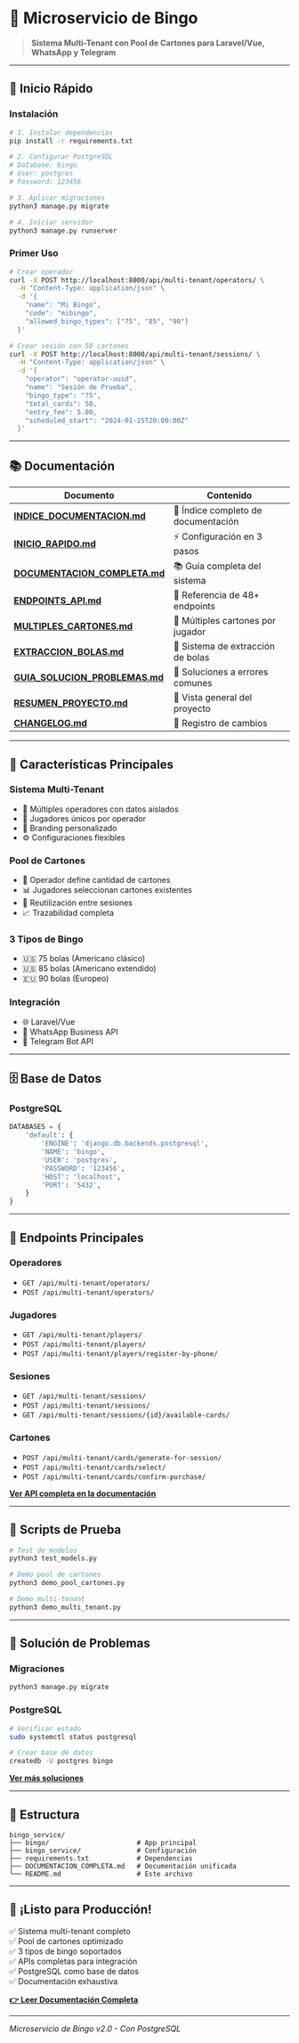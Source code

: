 # 🎲 Microservicio de Bingo

> **Sistema Multi-Tenant con Pool de Cartones para Laravel/Vue, WhatsApp y Telegram**

---

## 🚀 Inicio Rápido

### Instalación

```bash
# 1. Instalar dependencias
pip install -r requirements.txt

# 2. Configurar PostgreSQL
# Database: bingo
# User: postgres
# Password: 123456

# 3. Aplicar migraciones
python3 manage.py migrate

# 4. Iniciar servidor
python3 manage.py runserver
```

### Primer Uso

```bash
# Crear operador
curl -X POST http://localhost:8000/api/multi-tenant/operators/ \
  -H "Content-Type: application/json" \
  -d '{
    "name": "Mi Bingo",
    "code": "mibingo",
    "allowed_bingo_types": ["75", "85", "90"]
  }'

# Crear sesión con 50 cartones
curl -X POST http://localhost:8000/api/multi-tenant/sessions/ \
  -H "Content-Type: application/json" \
  -d '{
    "operator": "operator-uuid",
    "name": "Sesión de Prueba",
    "bingo_type": "75",
    "total_cards": 50,
    "entry_fee": 5.00,
    "scheduled_start": "2024-01-15T20:00:00Z"
  }'
```

---

## 📚 Documentación

| Documento | Contenido |
|-----------|-----------|
| **[INDICE_DOCUMENTACION.md](INDICE_DOCUMENTACION.md)** | 📑 Índice completo de documentación |
| **[INICIO_RAPIDO.md](INICIO_RAPIDO.md)** | ⚡ Configuración en 3 pasos |
| **[DOCUMENTACION_COMPLETA.md](DOCUMENTACION_COMPLETA.md)** | 📚 Guía completa del sistema |
| **[ENDPOINTS_API.md](ENDPOINTS_API.md)** | 📡 Referencia de 48+ endpoints |
| **[MULTIPLES_CARTONES.md](MULTIPLES_CARTONES.md)** | 🎲 Múltiples cartones por jugador |
| **[EXTRACCION_BOLAS.md](EXTRACCION_BOLAS.md)** | 🎯 Sistema de extracción de bolas |
| **[GUIA_SOLUCION_PROBLEMAS.md](GUIA_SOLUCION_PROBLEMAS.md)** | 🔧 Soluciones a errores comunes |
| **[RESUMEN_PROYECTO.md](RESUMEN_PROYECTO.md)** | 🎯 Vista general del proyecto |
| **[CHANGELOG.md](CHANGELOG.md)** | 📝 Registro de cambios |

---

## 🎯 Características Principales

### Sistema Multi-Tenant
- 🏢 Múltiples operadores con datos aislados
- 👥 Jugadores únicos por operador
- 🎨 Branding personalizado
- ⚙️ Configuraciones flexibles

### Pool de Cartones
- 🎲 Operador define cantidad de cartones
- 📊 Jugadores seleccionan cartones existentes
- 🔄 Reutilización entre sesiones
- 📈 Trazabilidad completa

### 3 Tipos de Bingo
- 🇺🇸 75 bolas (Americano clásico)
- 🇺🇸 85 bolas (Americano extendido)
- 🇪🇺 90 bolas (Europeo)

### Integración
- 🌐 Laravel/Vue
- 📱 WhatsApp Business API
- 📱 Telegram Bot API

---

## 🗄️ Base de Datos

### PostgreSQL

```python
DATABASES = {
    'default': {
        'ENGINE': 'django.db.backends.postgresql',
        'NAME': 'bingo',
        'USER': 'postgres',
        'PASSWORD': '123456',
        'HOST': 'localhost',
        'PORT': '5432',
    }
}
```

---

## 📡 Endpoints Principales

### Operadores
- `GET /api/multi-tenant/operators/`
- `POST /api/multi-tenant/operators/`

### Jugadores
- `GET /api/multi-tenant/players/`
- `POST /api/multi-tenant/players/`
- `POST /api/multi-tenant/players/register-by-phone/`

### Sesiones
- `GET /api/multi-tenant/sessions/`
- `POST /api/multi-tenant/sessions/`
- `GET /api/multi-tenant/sessions/{id}/available-cards/`

### Cartones
- `POST /api/multi-tenant/cards/generate-for-session/`
- `POST /api/multi-tenant/cards/select/`
- `POST /api/multi-tenant/cards/confirm-purchase/`

**[Ver API completa en la documentación](DOCUMENTACION_COMPLETA.md#-api-rest---endpoints)**

---

## 🧪 Scripts de Prueba

```bash
# Test de modelos
python3 test_models.py

# Demo pool de cartones
python3 demo_pool_cartones.py

# Demo multi-tenant
python3 demo_multi_tenant.py
```

---

## 🔧 Solución de Problemas

### Migraciones

```bash
python3 manage.py migrate
```

### PostgreSQL

```bash
# Verificar estado
sudo systemctl status postgresql

# Crear base de datos
createdb -U postgres bingo
```

**[Ver más soluciones](DOCUMENTACION_COMPLETA.md#-solución-de-problemas)**

---

## 📁 Estructura

```
bingo_service/
├── bingo/                      # App principal
├── bingo_service/              # Configuración
├── requirements.txt            # Dependencias
├── DOCUMENTACION_COMPLETA.md   # Documentación unificada
└── README.md                   # Este archivo
```

---

## 🎉 ¡Listo para Producción!

✅ Sistema multi-tenant completo  
✅ Pool de cartones optimizado  
✅ 3 tipos de bingo soportados  
✅ APIs completas para integración  
✅ PostgreSQL como base de datos  
✅ Documentación exhaustiva  

**[👉 Leer Documentación Completa](DOCUMENTACION_COMPLETA.md)**

---

*Microservicio de Bingo v2.0 - Con PostgreSQL*